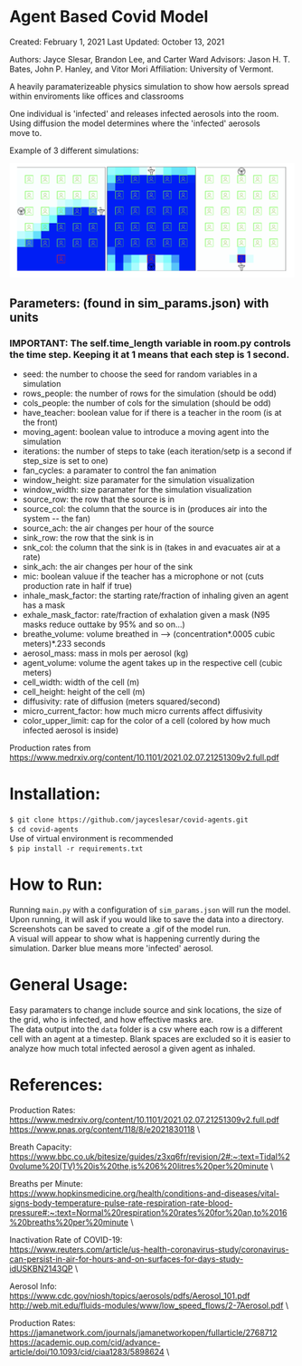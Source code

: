 # Agent Based Covid Model
Created: February 1, 2021
Last Updated: October 13, 2021

Authors: Jayce Slesar, Brandon Lee, and Carter Ward
Advisors: Jason H. T. Bates, John P. Hanley, and Vitor Mori 
Affiliation: University of Vermont.

A heavily paramaterizeable physics simulation to show how aersols spread within enviroments like offices and classrooms

One individual is 'infected' and releases infected aerosols into the room. Using diffusion the model determines where the 'infected' aerosols \
move to.

Example of 3 different simulations:

![Exaple](assets/blanket.png)

## Parameters: (found in sim_params.json) with units
### IMPORTANT: The self.time_length variable in room.py controls the time step. Keeping it at 1 means that each step is 1 second.
- seed: the number to choose the seed for random variables in a simulation
- rows_people: the number of rows for the simulation (should be odd)
- cols_people: the number of cols for the simulation (should be odd)
- have_teacher: boolean value for if there is a teacher in the room (is at the front)
- moving_agent: boolean value to introduce a moving agent into the simulation
- iterations: the number of steps to take (each iteration/setp is a second if step_size is set to one)
- fan_cycles: a paramater to control the fan animation
- window_height: size paramater for the simulation visualization
- window_width: size paramater for the simulation visualization
- source_row: the row that the source is in
- source_col: the column that the source is in (produces air into the system -- the fan)
- source_ach: the air changes per hour of the source
- sink_row: the row that the sink is in
- snk_col: the column that the sink is in (takes in and evacuates air at a rate)
- sink_ach: the air changes per hour of the sink
- mic: boolean valuue if the teacher has a microphone or not (cuts production rate in half if true)
- inhale_mask_factor: the starting rate/fraction of inhaling given an agent has a mask
- exhale_mask_factor: rate/fraction of exhalation given a mask (N95 masks reduce outtake by 95% and so on...)
- breathe_volume: volume breathed in --> (concentration*.0005 cubic meters)*.233 seconds
- aerosol_mass: mass in mols per aerosol (kg)
- agent_volume: volume the agent takes up in the respective cell (cubic meters)
- cell_width: width of the cell (m)
- cell_height: height of the cell (m)
- diffusivity: rate of diffusion (meters squared/second)
- micro_current_factor: how much micro currents affect diffusivity
- color_upper_limit: cap for the color of a cell (colored by how much infected aerosol is inside)

Production rates from https://www.medrxiv.org/content/10.1101/2021.02.07.21251309v2.full.pdf

# Installation:

`$ git clone https://github.com/jayceslesar/covid-agents.git` \
`$ cd covid-agents` \
Use of virtual environment is recommended \
`$ pip install -r requirements.txt`

# How to Run:

Running `main.py` with a configuration of `sim_params.json` will run the model.
Upon running, it will ask if you would like to save the data into a directory. Screenshots can be saved to create a .gif of the model run. \
A visual will appear to show what is happening currently during the simulation. Darker blue means more 'infected' aerosol.

# General Usage:

Easy paramaters to change include source and sink locations, the size of the grid, who is infected, and how effective masks are. \
The data output into the `data` folder is a csv where each row is a different cell with an agent at a timestep. Blank spaces are excluded so it is easier to analyze how much total infected aerosol a given agent as inhaled.

# References:
Production Rates: \
https://www.medrxiv.org/content/10.1101/2021.02.07.21251309v2.full.pdf \
https://www.pnas.org/content/118/8/e2021830118 \

Breath Capacity: \
https://www.bbc.co.uk/bitesize/guides/z3xq6fr/revision/2#:~:text=Tidal%20volume%20(TV)%20is%20the,is%206%20litres%20per%20minute \

Breaths per Minute: \
https://www.hopkinsmedicine.org/health/conditions-and-diseases/vital-signs-body-temperature-pulse-rate-respiration-rate-blood-pressure#:~:text=Normal%20respiration%20rates%20for%20an,to%2016%20breaths%20per%20minute \

Inactivation Rate of COVID-19: \
https://www.reuters.com/article/us-health-coronavirus-study/coronavirus-can-persist-in-air-for-hours-and-on-surfaces-for-days-study-idUSKBN2143QP \

Aerosol Info: \
https://www.cdc.gov/niosh/topics/aerosols/pdfs/Aerosol_101.pdf \
http://web.mit.edu/fluids-modules/www/low_speed_flows/2-7Aerosol.pdf \

Production Rates: \
https://jamanetwork.com/journals/jamanetworkopen/fullarticle/2768712 \
https://academic.oup.com/cid/advance-article/doi/10.1093/cid/ciaa1283/5898624 \


